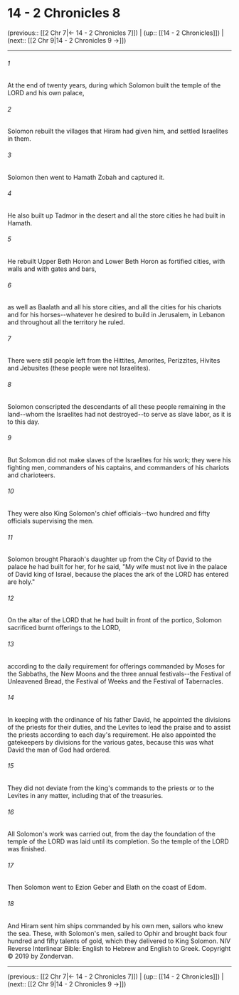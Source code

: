# 14 - 2 Chronicles 8

(previous:: [[2 Chr 7|← 14 - 2 Chronicles 7]]) | (up:: [[14 - 2 Chronicles]]) | (next:: [[2 Chr 9|14 - 2 Chronicles 9 →]])

***


###### 1 
At the end of twenty years, during which Solomon built the temple of the LORD and his own palace, 

###### 2 
Solomon rebuilt the villages that Hiram had given him, and settled Israelites in them. 

###### 3 
Solomon then went to Hamath Zobah and captured it. 

###### 4 
He also built up Tadmor in the desert and all the store cities he had built in Hamath. 

###### 5 
He rebuilt Upper Beth Horon and Lower Beth Horon as fortified cities, with walls and with gates and bars, 

###### 6 
as well as Baalath and all his store cities, and all the cities for his chariots and for his horses--whatever he desired to build in Jerusalem, in Lebanon and throughout all the territory he ruled. 

###### 7 
There were still people left from the Hittites, Amorites, Perizzites, Hivites and Jebusites (these people were not Israelites). 

###### 8 
Solomon conscripted the descendants of all these people remaining in the land--whom the Israelites had not destroyed--to serve as slave labor, as it is to this day. 

###### 9 
But Solomon did not make slaves of the Israelites for his work; they were his fighting men, commanders of his captains, and commanders of his chariots and charioteers. 

###### 10 
They were also King Solomon's chief officials--two hundred and fifty officials supervising the men. 

###### 11 
Solomon brought Pharaoh's daughter up from the City of David to the palace he had built for her, for he said, "My wife must not live in the palace of David king of Israel, because the places the ark of the LORD has entered are holy." 

###### 12 
On the altar of the LORD that he had built in front of the portico, Solomon sacrificed burnt offerings to the LORD, 

###### 13 
according to the daily requirement for offerings commanded by Moses for the Sabbaths, the New Moons and the three annual festivals--the Festival of Unleavened Bread, the Festival of Weeks and the Festival of Tabernacles. 

###### 14 
In keeping with the ordinance of his father David, he appointed the divisions of the priests for their duties, and the Levites to lead the praise and to assist the priests according to each day's requirement. He also appointed the gatekeepers by divisions for the various gates, because this was what David the man of God had ordered. 

###### 15 
They did not deviate from the king's commands to the priests or to the Levites in any matter, including that of the treasuries. 

###### 16 
All Solomon's work was carried out, from the day the foundation of the temple of the LORD was laid until its completion. So the temple of the LORD was finished. 

###### 17 
Then Solomon went to Ezion Geber and Elath on the coast of Edom. 

###### 18 
And Hiram sent him ships commanded by his own men, sailors who knew the sea. These, with Solomon's men, sailed to Ophir and brought back four hundred and fifty talents of gold, which they delivered to King Solomon. NIV Reverse Interlinear Bible: English to Hebrew and English to Greek. Copyright © 2019 by Zondervan.

***

(previous:: [[2 Chr 7|← 14 - 2 Chronicles 7]]) | (up:: [[14 - 2 Chronicles]]) | (next:: [[2 Chr 9|14 - 2 Chronicles 9 →]])
